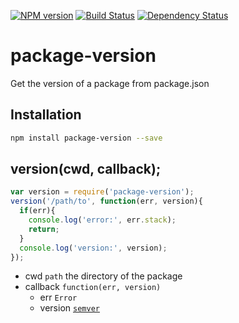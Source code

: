 [![NPM version](https://badge.fury.io/js/package-version.svg)](http://badge.fury.io/js/package-version)
[![Build Status](https://travis-ci.org/kaelzhang/node-package-version.svg?branch=master)](https://travis-ci.org/kaelzhang/node-package-version)
[![Dependency Status](https://gemnasium.com/kaelzhang/node-package-version.svg)](https://gemnasium.com/kaelzhang/node-package-version)

# package-version

Get the version of a package from package.json

## Installation

```bash
npm install package-version --save
```

## version(cwd, callback);

```js
var version = require('package-version');
version('/path/to', function(err, version){
  if(err){
    console.log('error:', err.stack);
    return;
  }
  console.log('version:', version);
});
```

- cwd `path` the directory of the package
- callback `function(err, version)`
    - err `Error`
    - version [`semver`](http://www.npmjs.org/package/semver)
